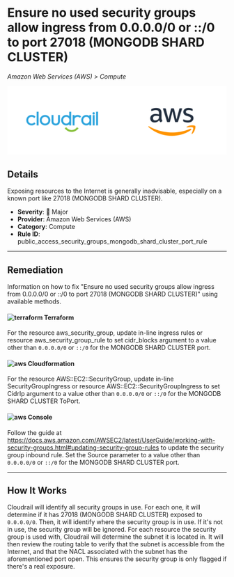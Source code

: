 # Ensure no used security groups allow ingress from 0.0.0.0/0 or ::/0 to port 27018 (MONGODB SHARD CLUSTER)

*Amazon Web Services (AWS) > Compute*

![Cloudrail and Amazon Web Services (AWS) logos](../images/cloudrail_aws.png)

## Details
Exposing resources to the Internet is generally inadvisable, especially on a known port like 27018 (MONGODB SHARD CLUSTER).

- **Severity**: 🔴 Major
- **Provider**: Amazon Web Services (AWS)
- **Category**: Compute
- **Rule ID**: public_access_security_groups_mongodb_shard_cluster_port_rule

---

## Remediation
Information on how to fix "Ensure no used security groups allow ingress from 0.0.0.0/0 or ::/0 to port 27018 (MONGODB SHARD CLUSTER)" using available methods.


####  <img src="../_media/emojis/terraform.png" alt="terraform" width="20"/>  Terraform
For the resource aws_security_group, update in-line ingress rules or resource aws_security_group_rule to set cidr_blocks argument to a value other than `0.0.0.0/0` or `::/0` for the MONGODB SHARD CLUSTER port.








#### <img src="../_media/emojis/aws.png" alt="aws" width="20"/> Cloudformation
For the resource AWS::EC2::SecurityGroup, update in-line SecurityGroupIngress or resource AWS::EC2::SecurityGroupIngress to set CidrIp argument to a value other than `0.0.0.0/0` or `::/0` for the MONGODB SHARD CLUSTER ToPort.



####  <img src="../_media/emojis/aws.png" alt="aws" width="20"/> Console
Follow the guide at <https://docs.aws.amazon.com/AWSEC2/latest/UserGuide/working-with-security-groups.html#updating-security-group-rules> to update the security group inbound rule. Set the Source parameter to a value other than `0.0.0.0/0` or `::/0` for the MONGODB SHARD CLUSTER port.




---

## How It Works
Cloudrail will identify all security groups in use. For each one, it will determine if it has 27018 (MONGODB SHARD CLUSTER) exposed to `0.0.0.0/0`. Then, it will identify where the security group is in use. If it's not in use, the security group will be ignored. For each resource the security group is used with, Cloudrail will determine the subnet it is located in. It will then review the routing table to verify that the subnet is accessible from the Internet, and that the NACL associated with the subnet has the aforementioned port open. This ensures the security group is only flagged if there's a real exposure.